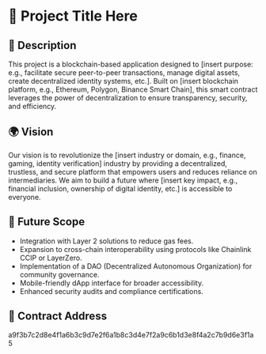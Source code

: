 # 🚀 Project Title Here

## 📄 Description
This project is a blockchain-based application designed to [insert purpose: e.g., facilitate secure peer-to-peer transactions, manage digital assets, create decentralized identity systems, etc.]. Built on [insert blockchain platform, e.g., Ethereum, Polygon, Binance Smart Chain], this smart contract leverages the power of decentralization to ensure transparency, security, and efficiency.

## 🌍 Vision
Our vision is to revolutionize the [insert industry or domain, e.g., finance, gaming, identity verification] industry by providing a decentralized, trustless, and secure platform that empowers users and reduces reliance on intermediaries. We aim to build a future where [insert key impact, e.g., financial inclusion, ownership of digital identity, etc.] is accessible to everyone.

## 🔮 Future Scope
- Integration with Layer 2 solutions to reduce gas fees.
- Expansion to cross-chain interoperability using protocols like Chainlink CCIP or LayerZero.
- Implementation of a DAO (Decentralized Autonomous Organization) for community governance.
- Mobile-friendly dApp interface for broader accessibility.
- Enhanced security audits and compliance certifications.

## 📜 Contract Address
a9f3b7c2d8e4f1a6b3c9d7e2f6a1b8c3d4e7f2a9c6b1d3e8f4a2c7b9d6e3f1a5

